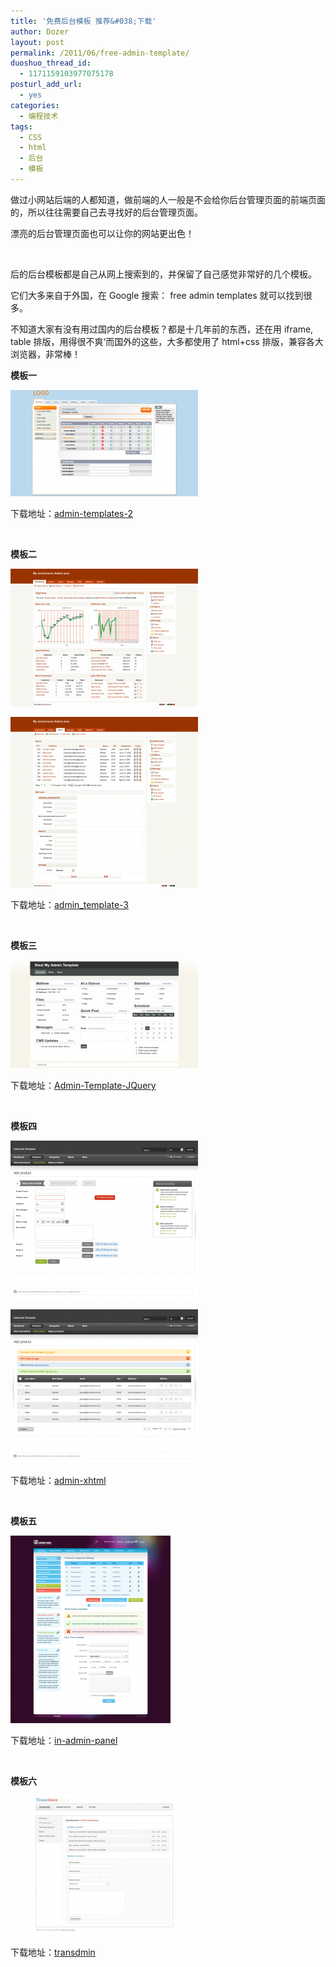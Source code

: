 ```yaml
---
title: '免费后台模板 推荐&#038;下载'
author: Dozer
layout: post
permalink: /2011/06/free-admin-template/
duoshuo_thread_id:
  - 1171159103977075178
posturl_add_url:
  - yes
categories:
  - 编程技术
tags:
  - CSS
  - html
  - 后台
  - 模板
---
```

做过小网站后端的人都知道，做前端的人一般是不会给你后台管理页面的前端页面的，所以往往需要自己去寻找好的后台管理页面。

漂亮的后台管理页面也可以让你的网站更出色！

&nbsp;

后的后台模板都是自己从网上搜索到的，并保留了自己感觉非常好的几个模板。

它们大多来自于外国，在 Google 搜索： free admin templates 就可以找到很多。

不知道大家有没有用过国内的后台模板？都是十几年前的东西，还在用 iframe, table 排版，用得很不爽‘而国外的这些，大多都使用了 html+css 排版，兼容各大浏览器，非常棒！

<!--more-->

**模板一**

[<img class="alignnone size-medium wp-image-350" title="admin1" alt="" src="/uploads/2011/06/admin1-300x170.png" width="300" height="170" />][1]

下载地址：[admin-templates-2][2]

&nbsp;

**模板二**

[<img class="alignnone size-medium wp-image-359" title="admin2-1" alt="" src="/uploads/2011/06/admin2-1-300x220.png" width="300" height="220" />][3]

[<img class="alignnone size-medium wp-image-360" title="admin2-2" alt="" src="/uploads/2011/06/admin2-2-300x273.png" width="300" height="273" />][4]

下载地址：[admin_template-3][5]

&nbsp;

**模板三**

[<img class="alignnone size-medium wp-image-361" title="admin3" alt="" src="/uploads/2011/06/admin3-300x173.png" width="300" height="173" />][6]

下载地址：[Admin-Template-JQuery][7]

&nbsp;

**模板四**

[<img class="alignnone size-medium wp-image-363" title="admin4-1" alt="" src="/uploads/2011/06/admin4-1-300x253.png" width="300" height="253" />][8]

[<img class="alignnone size-medium wp-image-364" title="admin4-2" alt="" src="/uploads/2011/06/admin4-2-300x246.png" width="300" height="246" />][9]

下载地址：[admin-xhtml][10]

&nbsp;

**模板五**

[<img class="alignnone size-medium wp-image-365" title="admin5" alt="" src="/uploads/2011/06/admin5-256x300.png" width="256" height="300" />][11]

下载地址：[in-admin-panel][12]

&nbsp;

**模板六**

[<img class="alignnone size-medium wp-image-366" title="admin6" alt="" src="/uploads/2011/06/admin6-300x223.png" width="300" height="223" />][13]

下载地址：[transdmin][14]

 [1]: /uploads/2011/06/admin1.png
 [2]: /uploads/2011/06/admin-templates-2.zip
 [3]: /uploads/2011/06/admin2-1.png
 [4]: /uploads/2011/06/admin2-2.png
 [5]: /uploads/2011/06/admin_template-3.zip
 [6]: /uploads/2011/06/admin3.png
 [7]: /uploads/2011/06/Admin-Template-JQuery.zip
 [8]: /uploads/2011/06/admin4-1.png
 [9]: /uploads/2011/06/admin4-2.png
 [10]: /uploads/2011/06/admin-xhtml.zip
 [11]: /uploads/2011/06/admin5.png
 [12]: /uploads/2011/06/in-admin-panel.zip
 [13]: /uploads/2011/06/admin6.png
 [14]: /uploads/2011/06/transdmin.zip